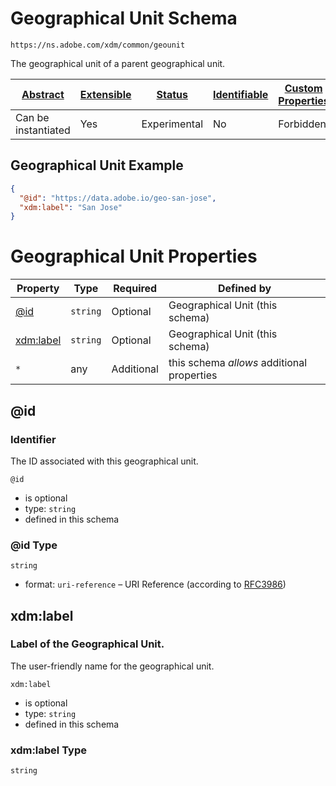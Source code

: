 
# Geographical Unit Schema

```
https://ns.adobe.com/xdm/common/geounit
```

The geographical unit of a parent geographical unit.

| [Abstract](../../abstract.md) | [Extensible](../../extensions.md) | [Status](../../status.md) | [Identifiable](../../id.md) | [Custom Properties](../../extensions.md) | [Additional Properties](../../extensions.md) | Defined In |
|-------------------------------|-----------------------------------|---------------------------|-----------------------------|------------------------------------------|----------------------------------------------|------------|
| Can be instantiated | Yes | Experimental | No | Forbidden | Permitted | [common/geounit.schema.json](common/geounit.schema.json) |

## Geographical Unit Example
```json
{
  "@id": "https://data.adobe.io/geo-san-jose",
  "xdm:label": "San Jose"
}
```

# Geographical Unit Properties

| Property | Type | Required | Defined by |
|----------|------|----------|------------|
| [@id](#id) | `string` | Optional | Geographical Unit (this schema) |
| [xdm:label](#xdmlabel) | `string` | Optional | Geographical Unit (this schema) |
| `*` | any | Additional | this schema *allows* additional properties |

## @id
### Identifier

The ID associated with this geographical unit.

`@id`
* is optional
* type: `string`
* defined in this schema

### @id Type


`string`
* format: `uri-reference` – URI Reference (according to [RFC3986](https://tools.ietf.org/html/rfc3986))






## xdm:label
### Label of the Geographical Unit.

The user-friendly name for the geographical unit.

`xdm:label`
* is optional
* type: `string`
* defined in this schema

### xdm:label Type


`string`





